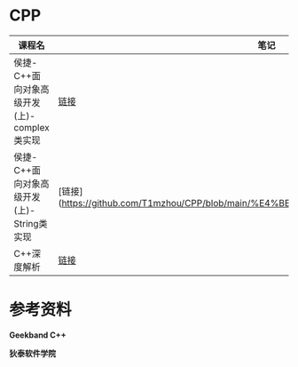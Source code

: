 # CPP

| 课程名                                     | 笔记                                                         |
| ------------------------------------------ | ------------------------------------------------------------ |
| 侯捷-C++面向对象高级开发(上)-complex类实现 | [链接](https://github.com/T1mzhou/CPP/blob/main/%E4%BE%AF%E6%8D%B7/complex%E7%B1%BB.md) |
| 侯捷-C++面向对象高级开发(上)-String类实现  | [链接](https://github.com/T1mzhou/CPP/blob/main/%E4%BE%AF%E6%8D%B7/String%E7%B1%BB.md |
| C++深度解析                                | [链接](https://github.com/T1mzhou/CPP/tree/main/C%2B%2B%E6%B7%B1%E5%BA%A6%E8%A7%A3%E6%9E%90)|

# 参考资料

**Geekband C++**

**狄泰软件学院**
